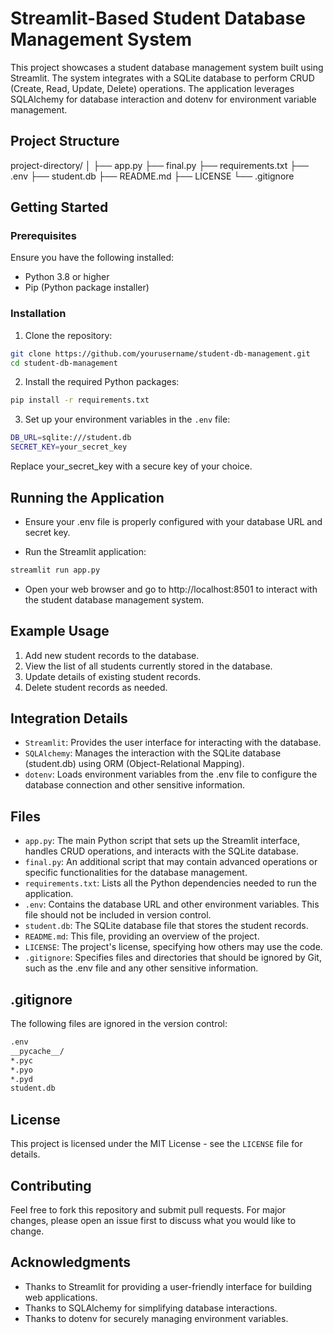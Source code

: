 # Streamlit-Based Student Database Management System

This project showcases a student database management system built using Streamlit. The system integrates with a SQLite database to perform CRUD (Create, Read, Update, Delete) operations. The application leverages SQLAlchemy for database interaction and dotenv for environment variable management.

## Project Structure

project-directory/
 │ ├── app.py 
 ├── final.py 
 ├── requirements.txt 
 ├── .env 
 ├── student.db 
 ├── README.md 
 ├── LICENSE 
 └── .gitignore

 
## Getting Started

### Prerequisites

Ensure you have the following installed:
- Python 3.8 or higher
- Pip (Python package installer)

### Installation

1. Clone the repository:

```bash
git clone https://github.com/yourusername/student-db-management.git
cd student-db-management
```

2. Install the required Python packages:

```bash 
pip install -r requirements.txt
```

3.  Set up your environment variables in the `.env` file:

```bash 
DB_URL=sqlite:///student.db
SECRET_KEY=your_secret_key
```

Replace your_secret_key with a secure key of your choice.

## Running the Application
- Ensure your .env file is properly configured with your database URL and secret key.

- Run the Streamlit application:

```bash 
streamlit run app.py
```

- Open your web browser and go to http://localhost:8501 to interact with the student database management system.

## Example Usage

1. Add new student records to the database.
2. View the list of all students currently stored in the database.
3. Update details of existing student records.
4. Delete student records as needed.

## Integration Details

- `Streamlit`: Provides the user interface for interacting with the database.
- `SQLAlchemy`: Manages the interaction with the SQLite database (student.db) using ORM (Object-Relational Mapping).
- `dotenv`: Loads environment variables from the .env file to configure the database connection and other sensitive information.

## Files

- `app.py`: The main Python script that sets up the Streamlit interface, handles CRUD operations, and interacts with the SQLite database.
- `final.py`: An additional script that may contain advanced operations or specific functionalities for the database management.
- `requirements.txt`: Lists all the Python dependencies needed to run the application.
- `.env`: Contains the database URL and other environment variables. This file should not be included in version control.
- `student.db`: The SQLite database file that stores the student records.
- `README.md`: This file, providing an overview of the project.
- `LICENSE`: The project's license, specifying how others may use the code.
- `.gitignore`: Specifies files and directories that should be ignored by Git, such as the .env file and any other sensitive information.

## .gitignore
The following files are ignored in the version control:


```bash
.env
__pycache__/
*.pyc
*.pyo
*.pyd
student.db

```

## License
This project is licensed under the MIT License - see the `LICENSE` file for details.

## Contributing
Feel free to fork this repository and submit pull requests. For major changes, please open an issue first to discuss what you would like to change.

## Acknowledgments
- Thanks to Streamlit for providing a user-friendly interface for building web applications.
- Thanks to SQLAlchemy for simplifying database interactions.
- Thanks to dotenv for securely managing environment variables.

